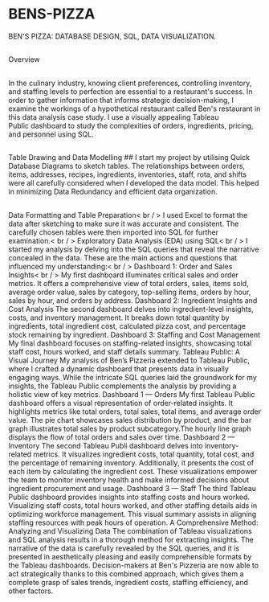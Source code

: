 # BENS-PIZZA 
BEN'S PIZZA: DATABASE DESIGN, SQL, DATA VISUALIZATION.
##
Overview
##
In the culinary industry, knowing client preferences, controlling inventory, and staffing levels to perfection are essential to a restaurant's success. In order to gather information that informs strategic decision-making, I examine the workings of a hypothetical restaurant called Ben's restaurant in this data analysis case study. I use a visually appealing Tableau Public dashboard to study the complexities of orders, ingredients, pricing, and personnel using SQL.
##
Table Drawing and Data Modelling ##
I start my project by utilising Quick Database Diagrams to sketch tables. The relationships between orders, items, addresses, recipes, ingredients, inventories, staff, rota, and shifts were all carefully considered when I developed the data model. This helped in minimizing Data Redundancy and efficient data organization.
##
Data Formatting and Table Preparation< br / >
I used Excel to format the data after sketching to make sure it was accurate and consistent. The carefully chosen tables were then imported into SQL for further examination.< br / >
Exploratory Data Analysis (EDA) using SQL< br / >
I started my analysis by delving into the SQL queries that reveal the narrative concealed in the data. These are the main actions and questions that influenced my understanding:< br / >
Dashboard 1: Order and Sales Insights< br / >
My first dashboard illuminates critical sales and order metrics. It offers a comprehensive view of total orders, sales, items sold, average order value, sales by category, top-selling items, orders by hour, sales by hour, and orders by address.
Dashboard 2: Ingredient Insights and Cost Analysis
The second dashboard delves into ingredient-level insights, costs, and inventory management. It breaks down total quantity by ingredients, total ingredient cost, calculated pizza cost, and percentage stock remaining by ingredient.
Dashboard 3: Staffing and Cost Management
My final dashboard focuses on staffing-related insights, showcasing total staff cost, hours worked, and staff details summary.
Tableau Public: A Visual Journey
My analysis of Ben’s Pizzeria extended to Tableau Public, where I crafted a dynamic dashboard that presents data in visually engaging ways. While the intricate SQL queries laid the groundwork for my insights, the Tableau Public complements the analysis by providing a holistic view of key metrics.
Dashboard 1 — Orders
My first Tableau Public dashboard offers a visual representation of order-related insights. It highlights metrics like total orders, total sales, total items, and average order value. The pie chart showcases sales distribution by product, and the bar graph illustrates total sales by product subcategory.The hourly line graph displays the flow of total orders and sales over time. 
Dashboard 2 — Inventory
The second Tableau Publi dashboard delves into inventory-related metrics. It visualizes ingredient costs, total quantity, total cost, and the percentage of remaining inventory. Additionally, it presents the cost of each item by calculating the ingredient cost. These visualizations empower the team to monitor inventory health and make informed decisions about ingredient procurement and usage.
Dashboard 3 — Staff
The third Tableau Public dashboard provides insights into staffing costs and hours worked. Visualizing staff costs, total hours worked, and other staffing details aids in optimizing workforce management. This visual summary assists in aligning staffing resources with peak hours of operation.
A Comprehensive Method: Analyzing and Visualizing Data
The combination of Tableau visualizations and SQL analysis results in a thorough method for extracting insights. The narrative of  the data is carefully revealed by the SQL queries, and it is presented in aesthetically pleasing and easily comprehensible formats by the Tableau dashboards. Decision-makers at Ben's Pizzeria are now able to act strategically thanks to this combined approach, which gives them a complete grasp of sales trends, ingredient costs, staffing efficiency, and other factors.

